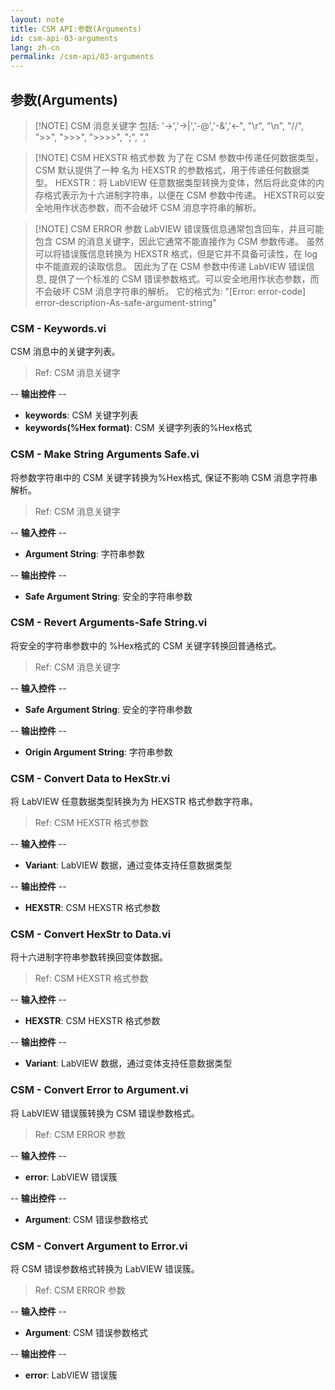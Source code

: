```yaml
---
layout: note
title: CSM API:参数(Arguments)
id: csm-api-03-arguments
lang: zh-cn
permalink: /csm-api/03-arguments
---
```


## 参数(Arguments)

> [!NOTE] CSM 消息关键字
> 包括: '->','->|','-@','-&','<-", "\r", "\n", "//", ">>", ">>>", ">>>>", ";", ","

> [!NOTE] CSM HEXSTR 格式参数
> 为了在 CSM 参数中传递任何数据类型，CSM 默认提供了一种 名为 HEXSTR 的参数格式，用于传递任何数据类型。
> HEXSTR：将 LabVIEW 任意数据类型转换为变体，然后将此变体的内存格式表示为十六进制字符串，以便在 CSM 参数中传递。
> HEXSTR可以安全地用作状态参数，而不会破坏 CSM 消息字符串的解析。

> [!NOTE] CSM ERROR 参数
> LabVIEW 错误簇信息通常包含回车，并且可能包含 CSM 的消息关键字，因此它通常不能直接作为 CSM 参数传递。
> 虽然可以将错误簇信息转换为 HEXSTR 格式，但是它并不具备可读性，在 log 中不能直观的读取信息。
> 因此为了在 CSM 参数中传递 LabVIEW 错误信息, 提供了一个标准的 CSM 错误参数格式。可以安全地用作状态参数，而不会破坏 CSM 消息字符串的解析。
> 它的格式为: "[Error: error-code] error-description-As-safe-argument-string"

### CSM - Keywords.vi

CSM 消息中的关键字列表。

> Ref: CSM 消息关键字

-- <b>输出控件</b> --
- <b>keywords</b>: CSM 关键字列表
- <b>keywords(%Hex format)</b>: CSM 关键字列表的%Hex格式

### CSM - Make String Arguments Safe.vi

将参数字符串中的 CSM 关键字转换为%Hex格式, 保证不影响 CSM 消息字符串解析。

> Ref: CSM 消息关键字

-- <b>输入控件</b> --
- <b>Argument String</b>: 字符串参数

-- <b>输出控件</b> --
- <b>Safe Argument String</b>: 安全的字符串参数

### CSM - Revert Arguments-Safe String.vi

将安全的字符串参数中的 %Hex格式的 CSM 关键字转换回普通格式。

> Ref: CSM 消息关键字

-- <b>输入控件</b> --
- <b>Safe Argument String</b>:  安全的字符串参数

-- <b>输出控件</b> --
- <b>Origin Argument String</b>: 字符串参数

### CSM - Convert Data to HexStr.vi

将 LabVIEW 任意数据类型转换为为 HEXSTR 格式参数字符串。

> Ref: CSM HEXSTR 格式参数

-- <b>输入控件</b> --
- <b>Variant</b>: LabVIEW 数据，通过变体支持任意数据类型

-- <b>输出控件</b> --
- <b>HEXSTR</b>: CSM HEXSTR 格式参数

### CSM - Convert HexStr to Data.vi

将十六进制字符串参数转换回变体数据。

> Ref: CSM HEXSTR 格式参数

-- <b>输入控件</b> --
- <b>HEXSTR</b>: CSM HEXSTR 格式参数

-- <b>输出控件</b> --
- <b>Variant</b>: LabVIEW 数据，通过变体支持任意数据类型

### CSM - Convert Error to Argument.vi

将 LabVIEW 错误簇转换为 CSM 错误参数格式。

> Ref: CSM ERROR 参数

-- <b>输入控件</b> --
- <b>error</b>: LabVIEW 错误簇

-- <b>输出控件</b> --
- <b>Argument</b>: CSM 错误参数格式

### CSM - Convert Argument to Error.vi

将 CSM 错误参数格式转换为 LabVIEW 错误簇。

> Ref: CSM ERROR 参数

-- <b>输入控件</b> --
- <b>Argument</b>: CSM 错误参数格式

-- <b>输出控件</b> --
- <b>error</b>: LabVIEW 错误簇
